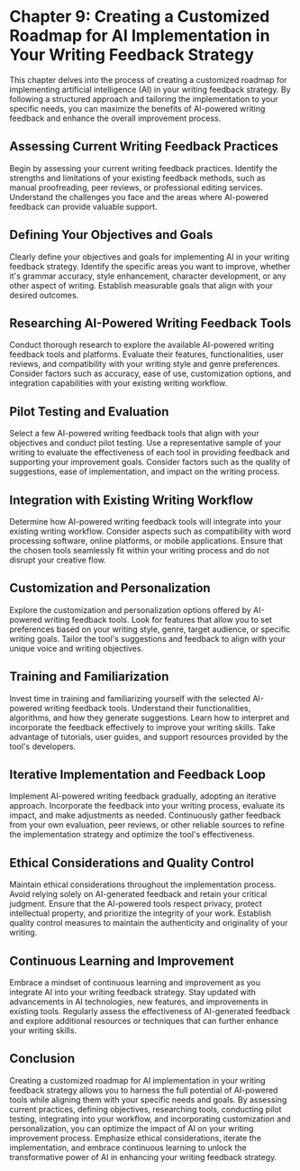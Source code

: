 Chapter 9: Creating a Customized Roadmap for AI Implementation in Your Writing Feedback Strategy
================================================================================================

This chapter delves into the process of creating a customized roadmap for implementing artificial intelligence (AI) in your writing feedback strategy. By following a structured approach and tailoring the implementation to your specific needs, you can maximize the benefits of AI-powered writing feedback and enhance the overall improvement process.

Assessing Current Writing Feedback Practices
--------------------------------------------

Begin by assessing your current writing feedback practices. Identify the strengths and limitations of your existing feedback methods, such as manual proofreading, peer reviews, or professional editing services. Understand the challenges you face and the areas where AI-powered feedback can provide valuable support.

Defining Your Objectives and Goals
----------------------------------

Clearly define your objectives and goals for implementing AI in your writing feedback strategy. Identify the specific areas you want to improve, whether it's grammar accuracy, style enhancement, character development, or any other aspect of writing. Establish measurable goals that align with your desired outcomes.

Researching AI-Powered Writing Feedback Tools
---------------------------------------------

Conduct thorough research to explore the available AI-powered writing feedback tools and platforms. Evaluate their features, functionalities, user reviews, and compatibility with your writing style and genre preferences. Consider factors such as accuracy, ease of use, customization options, and integration capabilities with your existing writing workflow.

Pilot Testing and Evaluation
----------------------------

Select a few AI-powered writing feedback tools that align with your objectives and conduct pilot testing. Use a representative sample of your writing to evaluate the effectiveness of each tool in providing feedback and supporting your improvement goals. Consider factors such as the quality of suggestions, ease of implementation, and impact on the writing process.

Integration with Existing Writing Workflow
------------------------------------------

Determine how AI-powered writing feedback tools will integrate into your existing writing workflow. Consider aspects such as compatibility with word processing software, online platforms, or mobile applications. Ensure that the chosen tools seamlessly fit within your writing process and do not disrupt your creative flow.

Customization and Personalization
---------------------------------

Explore the customization and personalization options offered by AI-powered writing feedback tools. Look for features that allow you to set preferences based on your writing style, genre, target audience, or specific writing goals. Tailor the tool's suggestions and feedback to align with your unique voice and writing objectives.

Training and Familiarization
----------------------------

Invest time in training and familiarizing yourself with the selected AI-powered writing feedback tools. Understand their functionalities, algorithms, and how they generate suggestions. Learn how to interpret and incorporate the feedback effectively to improve your writing skills. Take advantage of tutorials, user guides, and support resources provided by the tool's developers.

Iterative Implementation and Feedback Loop
------------------------------------------

Implement AI-powered writing feedback gradually, adopting an iterative approach. Incorporate the feedback into your writing process, evaluate its impact, and make adjustments as needed. Continuously gather feedback from your own evaluation, peer reviews, or other reliable sources to refine the implementation strategy and optimize the tool's effectiveness.

Ethical Considerations and Quality Control
------------------------------------------

Maintain ethical considerations throughout the implementation process. Avoid relying solely on AI-generated feedback and retain your critical judgment. Ensure that the AI-powered tools respect privacy, protect intellectual property, and prioritize the integrity of your work. Establish quality control measures to maintain the authenticity and originality of your writing.

Continuous Learning and Improvement
-----------------------------------

Embrace a mindset of continuous learning and improvement as you integrate AI into your writing feedback strategy. Stay updated with advancements in AI technologies, new features, and improvements in existing tools. Regularly assess the effectiveness of AI-generated feedback and explore additional resources or techniques that can further enhance your writing skills.

Conclusion
----------

Creating a customized roadmap for AI implementation in your writing feedback strategy allows you to harness the full potential of AI-powered tools while aligning them with your specific needs and goals. By assessing current practices, defining objectives, researching tools, conducting pilot testing, integrating into your workflow, and incorporating customization and personalization, you can optimize the impact of AI on your writing improvement process. Emphasize ethical considerations, iterate the implementation, and embrace continuous learning to unlock the transformative power of AI in enhancing your writing feedback strategy.
